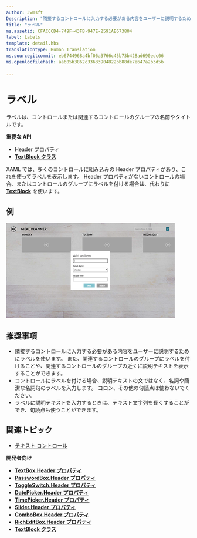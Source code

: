 ```yaml
---
author: Jwmsft
Description: "隣接するコントロールに入力する必要がある内容をユーザーに説明するためにラベルを使います。 また、関連するコントロールのグループにラベルを付けることや、関連するコントロールのグループの近くに説明テキストを表示することができます。"
title: "ラベル"
ms.assetid: CFACCCD4-749F-43FB-947E-2591AE673804
label: Labels
template: detail.hbs
translationtype: Human Translation
ms.sourcegitcommit: eb6744968a4bf06a3766c45b73b428ad690edc06
ms.openlocfilehash: aa605b3862c33633904822bb88de7e647a2b3d5b

---
```

# ラベル

<link rel="stylesheet" href="https://az835927.vo.msecnd.net/sites/uwp/Resources/css/custom.css"> 

ラベルは、コントロールまたは関連するコントロールのグループの名前やタイトルです。

<div class="important-apis" >
<b>重要な API</b><br/>
<ul>
<li>Header プロパティ</li>
<li><a href="https://msdn.microsoft.com/library/windows/apps/br209652"><strong>TextBlock クラス</strong></a></li>
</ul>

</div>
</div>






XAML では、多くのコントロールに組み込みの Header プロパティがあり、これを使ってラベルを表示します。 Header プロパティがないコントロールの場合、またはコントロールのグループにラベルを付ける場合は、代わりに [**TextBlock**](https://msdn.microsoft.com/library/windows/apps/br209652) を使います。


## 例


![標準的なラベル コントロールを示すスクリーンショット](images/label-standard.png)

## 推奨事項


-   隣接するコントロールに入力する必要がある内容をユーザーに説明するためにラベルを使います。 また、関連するコントロールのグループにラベルを付けることや、関連するコントロールのグループの近くに説明テキストを表示することができます。
-   コントロールにラベルを付ける場合、説明テキストの文ではなく、名詞や簡潔な名詞句のラベルを入力します。 コロン、その他の句読点は使わないでください。
-   ラベルに説明テキストを入力するときは、テキスト文字列を長くすることができ、句読点も使うことができます。

## 関連トピック
* [テキスト コントロール](text-controls.md)

**開発者向け**
* [**TextBox.Header プロパティ**](https://msdn.microsoft.com/library/windows/apps/dn252861)
* [**PasswordBox.Header プロパティ**](https://msdn.microsoft.com/library/windows/apps/dn299051)
* [**ToggleSwitch.Header プロパティ**](https://msdn.microsoft.com/library/windows/apps/br209713)
* [**DatePicker.Header プロパティ**](https://msdn.microsoft.com/library/windows/apps/dn279460)
* [**TimePicker.Header プロパティ**](https://msdn.microsoft.com/library/windows/apps/dn299286)
* [**Slider.Header プロパティ**](https://msdn.microsoft.com/library/windows/apps/dn252829)
* [**ComboBox.Header プロパティ**](https://msdn.microsoft.com/library/windows/apps/dn279416)
* [**RichEditBox.Header プロパティ**](https://msdn.microsoft.com/library/windows/apps/dn252726)
* [**TextBlock クラス**](https://msdn.microsoft.com/library/windows/apps/br209652)

 

 







<!--HONumber=Aug16_HO3-->


